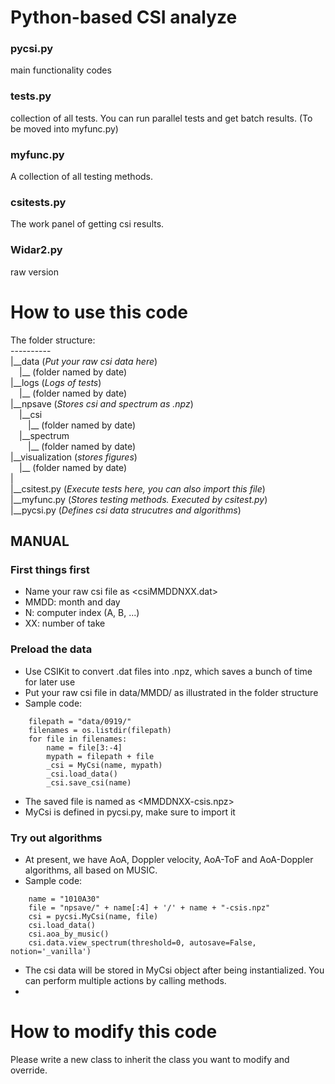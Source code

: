 # Python-based CSI analyze

### pycsi.py
main functionality codes

### tests.py
collection of all tests. You can run parallel tests and get batch results. (To be moved into myfunc.py)

### myfunc.py
A collection of all testing methods.

### csitests.py
The work panel of getting csi results.

### Widar2.py
raw version

# How to use this code
The folder structure:<br>
----------<br>
|\_\_data (_Put your raw csi data here_)<br>
&ensp;&ensp;|\_\_ (folder named by date)<br>
|\_\_logs (_Logs of tests_)<br>
&ensp;&ensp;|\_\_ (folder named by date)<br>
|\_\_npsave (_Stores csi and spectrum as .npz_)<br>
&ensp;&ensp;|\_\_csi<br>
&ensp;&ensp;&ensp;&ensp;|\_\_ (folder named by date)<br>
&ensp;&ensp;|\_\_spectrum<br>
&ensp;&ensp;&ensp;&ensp;|\_\_ (folder named by date)<br>
|\_\_visualization (_stores figures_)<br>
&ensp;&ensp;|\_\_ (folder named by date)<br>
|  
|\_\_csitest.py (_Execute tests here, you can also import this file_)<br>
|\_\_myfunc.py (_Stores testing methods. Executed by csitest.py_)<br>
|\_\_pycsi.py (_Defines csi data strucutres and algorithms_)<br>

## MANUAL
### First things first
- Name your raw csi file as <csiMMDDNXX.dat>
- MMDD: month and day
- N: computer index (A, B, ...)
- XX: number of take

### Preload the data
- Use CSIKit to convert .dat files into .npz, which saves a bunch of time for later use
- Put your raw csi file in data/MMDD/ as illustrated in the folder structure
- Sample code:

```
    filepath = "data/0919/"
    filenames = os.listdir(filepath)
    for file in filenames:
        name = file[3:-4]
        mypath = filepath + file
        _csi = MyCsi(name, mypath)
        _csi.load_data()
        _csi.save_csi(name)
```
- The saved file is named as <MMDDNXX-csis.npz>
- MyCsi is defined in pycsi.py, make sure to import it

### Try out algorithms
- At present, we have AoA, Doppler velocity, AoA-ToF and AoA-Doppler algorithms, all based on MUSIC.
- Sample code:

```
    name = "1010A30"
    file = "npsave/" + name[:4] + '/' + name + "-csis.npz"
    csi = pycsi.MyCsi(name, file)
    csi.load_data()
    csi.aoa_by_music()
    csi.data.view_spectrum(threshold=0, autosave=False, notion='_vanilla')
```
- The csi data will be stored in MyCsi object after being instantialized. You can perform multiple actions by calling methods.
- 

# How to modify this code
Please write a new class to inherit the class you want to modify and override.<br>
